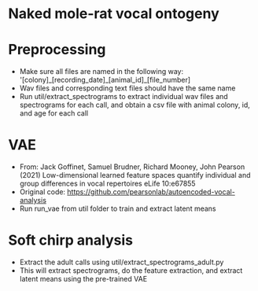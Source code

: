 # Naked mole-rat vocal ontogeny

# Preprocessing
- Make sure all files are named in the following way: '[colony]\_[recording\_date]\_[animal\_id]\_[file_number]
- Wav files and corresponding text files should have the same name
- Run util/extract_spectrograms to extract individual wav files and spectrograms for each call, and obtain a csv file with animal colony, id, and age for each call

# VAE
- From: Jack Goffinet, Samuel Brudner, Richard Mooney, John Pearson (2021) Low-dimensional learned feature spaces quantify individual and group differences in vocal repertoires eLife 10:e67855
- Original code: https://github.com/pearsonlab/autoencoded-vocal-analysis
- Run run_vae from util folder to train and extract latent means

# Soft chirp analysis
- Extract the adult calls using util/extract_spectrograms_adult.py
- This will extract spectrograms, do the feature extraction, and extract latent means using the pre-trained VAE